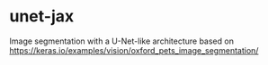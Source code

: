 # unet-jax
Image segmentation with a U-Net-like architecture based on https://keras.io/examples/vision/oxford_pets_image_segmentation/
